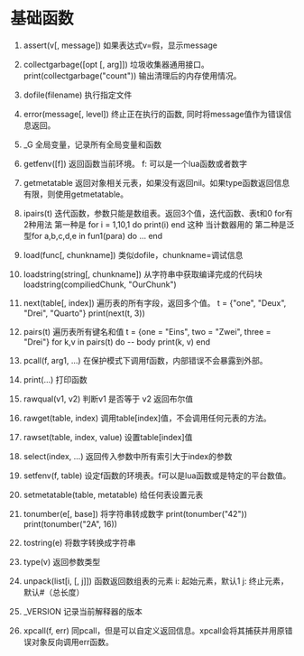 基础函数
===========

1. assert(v[, message])
如果表达式v=假，显示message

2. collectgarbage([opt [, arg]])
垃圾收集器通用接口。
print(collectgarbage("count")) 输出清理后的内存使用情况。

3. dofile(filename)
执行指定文件

4. error(message[, level])
终止正在执行的函数, 同时将message值作为错误信息返回。

5. _G
全局变量，记录所有全局变量和函数

6. getfenv([f])
返回函数当前环境。
f: 可以是一个lua函数或者数字

7. getmetatable
返回对象相关元表，如果没有返回nil。如果type函数返回信息有限，则使用getmetatable。

8. ipairs(t)
迭代函数，参数只能是数组表。返回3个值，迭代函数、表t和0
for有2种用法
第一种是 for i = 1,10,1 do print(i) end 这种 当计数器用的
第二种是泛型for a,b,c,d,e in fun1(para) do ... end

9. load(func[, chunkname])
类似dofile，chunkname=调试信息

10. loadstring(string[, chunkname])
从字符串中获取编译完成的代码块
loadstring(compiliedChunk, "OurChunk")

11. next(table[, index])
遍历表的所有字段，返回多个值。
t = {"one", "Deux", "Drei", "Quarto"}
print(next(t, 3))

12. pairs(t)
遍历表所有键名和值
t = {one = "Eins", two = "Zwei", three = "Drei"}
for k,v in pairs(t) do
-- body
  print(k, v)
end

13. pcall(f, arg1, ...)
在保护模式下调用f函数，内部错误不会暴露到外部。

14. print(...)
打印函数

15. rawqual(v1, v2)
判断v1 是否等于 v2 返回布尔值

16. rawget(table, index)
调用table[index]值，不会调用任何元表的方法。

17. rawset(table, index, value)
设置table[index]值

18. select(index, ...)
返回传入参数中所有索引大于index的参数

19. setfenv(f, table)
设定f函数的环境表。f可以是lua函数或是特定的平台数值。

20. setmetatable(table, metatable)
给任何表设置元表

21. tonumber(e[, base])
将字符串转成数字
print(tonumber("42"))
print(tonumber("2A", 16))

22. tostring(e)
将数字转换成字符串

23. type(v)
返回参数类型

24. unpack(list[i, [, j]])
函数返回数组表的元素
i: 起始元素，默认1
j: 终止元素，默认#（总长度）

25. _VERSION
记录当前解释器的版本

26. xpcall(f, err)
同pcall，但是可以自定义返回信息。xpcall会将其捕获并用原错误对象反向调用err函数。




